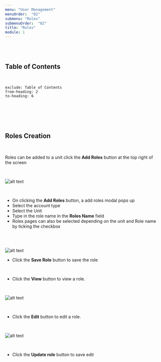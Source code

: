```yaml
---
menu: "User Management"
menuOrder:  "02"
submenu: "Roles"
submenuOrder:  "02"
title: "Roles"
module: 1
---
```


<br />
<br />

## Table of Contents

<br />

```toc
exclude: Table of Contents
from-heading: 2
to-heading: 6
```

<br />
<br />
<br />
<br />


## Roles Creation

<br />

Roles can be added to  a unit click the **Add Roles** button at the top right of the screen


<br />

  ![alt text](/images/AddRolesButton.png "Title")

<br />

* On clicking the **Add Roles** button, a add roles modal pops up
* Select the account type
* Select the Unit
* Type in the role name in the **Roles Name** field
* Roles pages can also be selected depending on the unit and Role name by ticking  the checkbox 
<br />
<br />



![alt text](/images/AddRolesModal.png "Title")

* Click the **Save Role** button to save the role

<br />

* Click the **View** button to view a role.

<br />

 ![alt text](/images/ViewRolesModal.png "Title")

<br />

* Click the **Edit** button to edit a role.

<br />

![alt text](/images/EditRolesModal.png "Title")

<br />

* Click the **Update role** button to save edit

<br />


